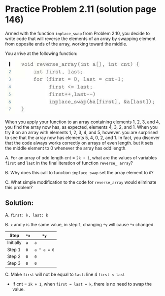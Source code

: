 # Practice Problem 2.11 (solution page 146)
Armed with the function `inplace_swap` from Problem 2.10, you decide to write code that will reverse the elements of an array by swapping element from opposite ends of the array, working toward the middle.

You arrive at the following function:

![](images/2.11.jpg)

When you apply your function to an array containing elements 1, 2, 3, and 4, you find the array now has, as expected, elements 4, 3, 2, and 1. When you try it on an array with elements 1, 2, 3, 4, and 5, however. you are surprised to see that the array now has elements 5, 4, 0, 2, and 1. In fact, you discover that the code always works correctly on arrays of even length. but it sets the middle element to 0 whenever the array has odd length.

A. For an array of odd length cnt = `2k + 1`, what are the values of variables `first` and `last` in the final iteration of function `reverse_ array`?

B. Why does this call to function `inplace_swap` set the array element to `O`?

C. What simple modification to the code for `reverse_array` would eliminate this problem?

## Solution:
A. `first: k, last: k`

B. `x` and `y` is the same value, in step 1, changing `*y` will cause `*x` changed. 

|Step|`*x`|`*y`|
|-|-|-|
|Initially|`a`|`a`|
|Step 1|`0`|`a ^ a = 0`|
|Step 2|`0`|`0`|
|Step 3|`0`|`0`|

C. Make `first` will not be equal to `last`: line 4 `first < last`

- If cnt = `2k + 1`, when `first = last = k`, there is no need to swap the value.
